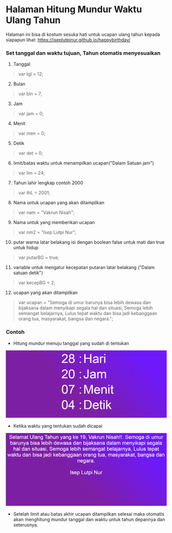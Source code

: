 # Halaman Hitung Mundur Waktu Ulang Tahun
Halaman ini bisa di kostum sesuka hati untuk ucapan ulang tahun kepada siapapun
lihat: https://iseplutpinur.github.io/happybirthday/

### Set tanggal dan waktu tujuan, Tahun otomatis menyesuaikan
1. Tanggal
  > var tgl = 12;

2. Bulan
  > var bln = 7;

3. Jam
  > var jam = 0;

4. Menit  
  > var men = 0;

5. Detik
  > var det = 0;

6. limit/batas waktu untuk menampilkan ucapan("Dalam Satuan jam")
  > var lim = 24;

7. Tahun lahir lengkap contoh 2000
  > var thL = 2001;

8. Nama untuk ucapan yang akan ditampilkan
  > var nam = "Vakrun Nisah";

9. Nama untuk yang memberikan ucapan
  > var nm2 = "Isep Lutpi Nur";

10. putar warna latar belakang isi dengan boolean false untuk mati dan true untuk hidup
  > var putarBG = true;

11. variable untuk mengatur kecepatan putaran latar belakang ("Dalam satuan detik")
  > var kecepBG = 2;

12. ucapan yang akan ditampilkan
  > var ucapan = "Semoga di umur barunya bisa lebih dewasa dan bijaksana dalam menyikapi segala hal dan situasi, Semoga lebih semangat belajarnya, Lulus tepat waktu dan bisa jadi kebanggaan orang tua, masyarakat, bangsa dan negara.";


### Contoh
- Hitung mundur menuju tanggal yang sudah di tentukan
<img src="Main.png" alt="Halaman Utama">

- Ketika waktu yang tentukan sudah dicapai
<img src="Main2.png" alt="Halaman Utama 2">

- Setelah limit atau batas akhir ucapan ditampilkan selesai maka otomatis akan menghitung mundur tanggal dan waktu untuk tahun depannya dan seterusnya.
